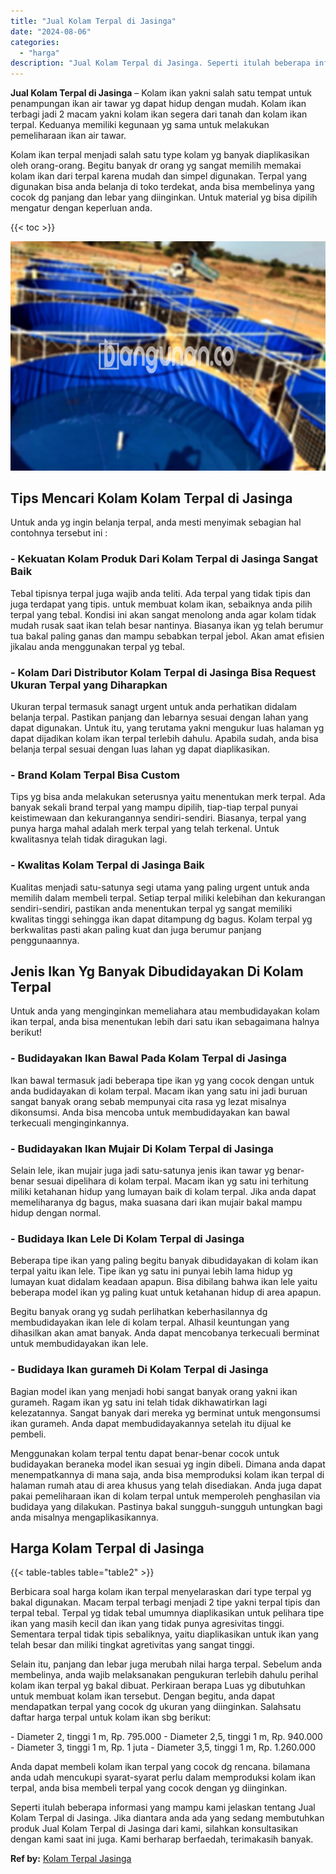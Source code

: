 ```yaml
---
title: "Jual Kolam Terpal di Jasinga"
date: "2024-08-06"
categories: 
  - "harga"
description: "Jual Kolam Terpal di Jasinga. Seperti itulah beberapa informasi yang mampu kami jelaskan tentang Jual Kolam Terpal di Jasinga. Jika diantara anda ada yang se..."
---
```


**Jual Kolam Terpal di Jasinga** – Kolam ikan yakni salah satu tempat untuk penampungan ikan air tawar yg dapat hidup dengan mudah. Kolam ikan terbagi jadi 2 macam yakni kolam ikan segera dari tanah dan kolam ikan terpal. Keduanya memiliki kegunaan yg sama untuk melakukan pemeliharaan ikan air tawar.

Kolam ikan terpal menjadi salah satu type kolam yg banyak diaplikasikan oleh orang-orang. Begitu banyak dr orang yg sangat memilih memakai kolam ikan dari terpal karena mudah dan simpel digunakan. Terpal yang digunakan bisa anda belanja di toko terdekat, anda bisa membelinya yang cocok dg panjang dan lebar yang diinginkan. Untuk material yg bisa dipilih mengatur dengan keperluan anda.

{{< toc >}}

![Jual Kolam Terpal di Jasinga](/images/jual-kolam-terpal-02.png)

## Tips Mencari Kolam Kolam Terpal di Jasinga

Untuk anda yg ingin belanja terpal, anda mesti menyimak sebagian hal contohnya tersebut ini :

### \- Kekuatan Kolam Produk Dari Kolam Terpal di Jasinga Sangat Baik

Tebal tipisnya terpal juga wajib anda teliti. Ada terpal yang tidak tipis dan juga terdapat yang tipis. untuk membuat kolam ikan, sebaiknya anda pilih terpal yang tebal. Kondisi ini akan sangat menolong anda agar kolam tidak mudah rusak saat ikan telah besar nantinya. Biasanya ikan yg telah berumur tua bakal paling ganas dan mampu sebabkan terpal jebol. Akan amat efisien jikalau anda menggunakan terpal yg tebal.

### \- Kolam Dari Distributor Kolam Terpal di Jasinga Bisa Request Ukuran Terpal yang Diharapkan

Ukuran terpal termasuk sanagt urgent untuk anda perhatikan didalam belanja terpal. Pastikan panjang dan lebarnya sesuai dengan lahan yang dapat digunakan. Untuk itu, yang terutama yakni mengukur luas halaman yg dapat dijadikan kolam ikan terpal terlebih dahulu. Apabila sudah, anda bisa belanja terpal sesuai dengan luas lahan yg dapat diaplikasikan.

### \- Brand Kolam Terpal Bisa Custom

Tips yg bisa anda melakukan seterusnya yaitu menentukan merk terpal. Ada banyak sekali brand terpal yang mampu dipilih, tiap-tiap terpal punyai keistimewaan dan kekurangannya sendiri-sendiri. Biasanya, terpal yang punya harga mahal adalah merk terpal yang telah terkenal. Untuk kwalitasnya telah tidak diragukan lagi.

### \- Kwalitas Kolam Terpal di Jasinga Baik

Kualitas menjadi satu-satunya segi utama yang paling urgent untuk anda memilih dalam membeli terpal. Setiap terpal miliki kelebihan dan kekurangan sendiri-sendiri, pastikan anda menentukan terpal yg sangat memiliki kwalitas tinggi sehingga ikan dapat ditampung dg bagus. Kolam terpal yg berkwalitas pasti akan paling kuat dan juga berumur panjang penggunaannya.

## Jenis Ikan Yg Banyak Dibudidayakan Di Kolam Terpal

Untuk anda yang menginginkan memeliahara atau membudidayakan kolam ikan terpal, anda bisa menentukan lebih dari satu ikan sebagaimana halnya berikut!

### \- Budidayakan Ikan Bawal Pada Kolam Terpal di Jasinga

Ikan bawal termasuk jadi beberapa tipe ikan yg yang cocok dengan untuk anda budidayakan di kolam terpal. Macam ikan yang satu ini jadi buruan sangat banyak orang sebab mempunyai cita rasa yg lezat misalnya dikonsumsi. Anda bisa mencoba untuk membudidayakan kan bawal terkecuali menginginkannya.

### \- Budidayakan Ikan Mujair Di Kolam Terpal di Jasinga

Selain lele, ikan mujair juga jadi satu-satunya jenis ikan tawar yg benar-benar sesuai dipelihara di kolam terpal. Macam ikan yg satu ini terhitung miliki ketahanan hidup yang lumayan baik di kolam terpal. Jika anda dapat memeliharanya dg bagus, maka suasana dari ikan mujair bakal mampu hidup dengan normal.

### \- Budidaya Ikan Lele Di Kolam Terpal di Jasinga

Beberapa tipe ikan yang paling begitu banyak dibudidayakan di kolam ikan terpal yaitu ikan lele. Tipe ikan yg satu ini punyai lebih lama hidup yg lumayan kuat didalam keadaan apapun. Bisa dibilang bahwa ikan lele yaitu beberapa model ikan yg paling kuat untuk ketahanan hidup di area apapun.

Begitu banyak orang yg sudah perlihatkan keberhasilannya dg membudidayakan ikan lele di kolam terpal. Alhasil keuntungan yang dihasilkan akan amat banyak. Anda dapat mencobanya terkecuali berminat untuk membudidayakan ikan lele.

### \- Budidaya Ikan gurameh Di Kolam Terpal di Jasinga

Bagian model ikan yang menjadi hobi sangat banyak orang yakni ikan gurameh. Ragam ikan yg satu ini telah tidak dikhawatirkan lagi kelezatannya. Sangat banyak dari mereka yg berminat untuk mengonsumsi ikan gurameh. Anda dapat membudidayakannya setelah itu dijual ke pembeli.

Menggunakan kolam terpal tentu dapat benar-benar cocok untuk budidayakan beraneka model ikan sesuai yg ingin dibeli. Dimana anda dapat menempatkannya di mana saja, anda bisa memproduksi kolam ikan terpal di halaman rumah atau di area khusus yang telah disediakan. Anda juga dapat pakai pemeliharaan ikan di kolam terpal untuk memperoleh penghasilan via budidaya yang dilakukan. Pastinya bakal sungguh-sungguh untungkan bagi anda misalnya mengaplikasikannya.

## Harga Kolam Terpal di Jasinga

{{< table-tables table="table2" >}}

Berbicara soal harga kolam ikan terpal menyelaraskan dari type terpal yg bakal digunakan. Macam terpal terbagi menjadi 2 tipe yakni terpal tipis dan terpal tebal. Terpal yg tidak tebal umumnya diaplikasikan untuk pelihara tipe ikan yang masih kecil dan ikan yang tidak punya agresivitas tinggi. Sementara terpal tidak tipis sebaliknya, yaitu diaplikasikan untuk ikan yang telah besar dan miliki tingkat agretivitas yang sangat tinggi.

Selain itu, panjang dan lebar juga merubah nilai harga terpal. Sebelum anda membelinya, anda wajib melaksanakan pengukuran terlebih dahulu perihal kolam ikan terpal yg bakal dibuat. Perkiraan berapa Luas yg dibutuhkan untuk membuat kolam ikan tersebut. Dengan begitu, anda dapat mendapatkan terpal yang cocok dg ukuran yang diinginkan. Salahsatu daftar harga terpal untuk kolam ikan sbg berikut:

\- Diameter 2, tinggi 1 m, Rp. 795.000 - Diameter 2,5, tinggi 1 m, Rp. 940.000 - Diameter 3, tinggi 1 m, Rp. 1 juta - Diameter 3,5, tinggi 1 m, Rp. 1.260.000

Anda dapat membeli kolam ikan terpal yang cocok dg rencana. bilamana anda udah mencukupi syarat-syarat perlu dalam memproduksi kolam ikan terpal, anda bisa membeli terpal yang cocok dengan yg diinginkan.

Seperti itulah beberapa informasi yang mampu kami jelaskan tentang Jual Kolam Terpal di Jasinga. Jika diantara anda ada yang sedang membutuhkan produk Jual Kolam Terpal di Jasinga dari kami, silahkan konsultasikan dengan kami saat ini juga. Kami berharap berfaedah, terimakasih banyak.

**Ref by:** [Kolam Terpal Jasinga](https://id.wikipedia.org/wiki/Kolam)
